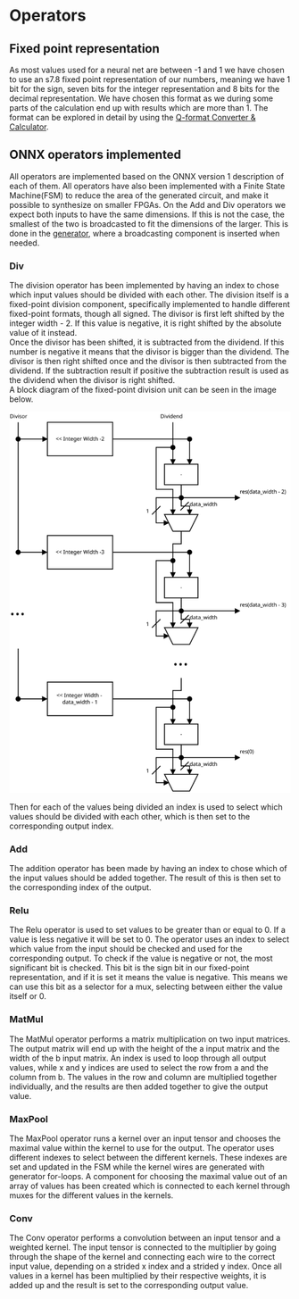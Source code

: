 # Operators

## Fixed point representation

As most values used for a neural net are between -1 and 1 we have chosen to use an s7.8 fixed point representation of our numbers, meaning we have 1 bit for the sign, seven bits for the integer representation and 8 bits for the decimal representation. We have chosen this format as we during some parts of the calculation end up with results which are more than 1. The format can be explored in detail by using the [Q-format Converter & Calculator](https://chummersone.github.io/qformat.html).

## ONNX operators implemented

All operators are implemented based on the ONNX version 1 description of each of them. All operators have also been implemented with a Finite State Machine(FSM) to reduce the area of the generated circuit, and make it possible to synthesize on smaller FPGAs. On the Add and Div operators we expect both inputs to have the same dimensions. If this is not the case, the smallest of the two is broadcasted to fit the dimensions of the larger. This is done in the [generator](../../generator/README.md), where a broadcasting component is inserted when needed.

### Div

The division operator has been implemented by having an index to chose which input values should be divided with each other. The division itself is a fixed-point division component, specifically implemented to handle different fixed-point formats, though all signed. The divisor  is first left shifted by the integer width - 2. If this value is negative, it is right shifted by the absolute value of it instead.  
Once the divisor has been shifted, it is subtracted from the dividend. If this number is negative it means that the divisor is bigger than the dividend. The divisor is then right shifted once and the divisor is then subtracted from the dividend. If the subtraction result if positive the subtraction result is used as the dividend when the divisor is right shifted.  
A block diagram of the fixed-point division unit can be seen in the image below.

![Division unit for fixed-point division](../Diagrams/Division-unit.svg)

Then for each of the values being divided an index is used to select which values should be divided with each other, which is then set to the corresponding output index.

### Add

The addition operator has been made by having an index to chose which of the input values should be added together. The result of this is then set to the corresponding index of the output.

### Relu

The Relu operator is used to set values to be greater than or equal to 0. If a value is less negative it will be set to 0. The operator uses an index to select which value from the input should be checked and used for the corresponding output. To check if the value is negative or not, the most significant bit is checked. This bit is the sign bit in our fixed-point representation, and if it is set it means the value is negative. This means we can use this bit as a selector for a mux, selecting between either the value itself or 0.

### MatMul

The MatMul operator performs a matrix multiplication on two input matrices. The output matrix will end up with the height of the a input matrix and the width of the b input matrix. An index is used to loop through all output values, while x and y indices are used to select the row from a and the column from b. The values in the row and column are multiplied together individually, and the results are then added together to give the output value.

### MaxPool

The MaxPool operator runs a kernel over an input tensor and chooses the maximal value within the kernel to use for the output. The operator uses different indexes to select between the different kernels. These indexes are set and updated in the FSM while the kernel wires are generated with generator for-loops. A component for choosing the maximal value out of an array of values has been created which is connected to each kernel through muxes for the different values in the kernels. 

### Conv

The Conv operator performs a convolution between an input tensor and a weighted kernel. The input tensor is connected to the multiplier by going through the shape of the kernel and connecting each wire to the correct input value, depending on a strided x index and a strided y index. Once all values in a kernel has been multiplied by their respective weights, it is added up and the result is set to the corresponding output value. 